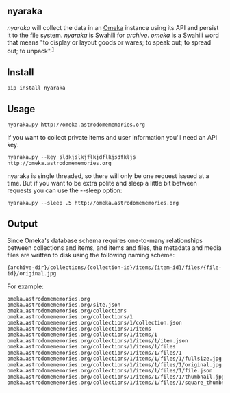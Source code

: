 ## nyaraka

*nyaraka* will collect the data in an [Omeka] instance using its API and persist
it to the file system.  *nyaraka* is Swahili for *archive*.  *omeka* is a
Swahili word that means "to display or layout goods or wares; to speak out; to
spread out; to unpack".<sup>[1]</sup>

## Install

    pip install nyaraka

## Usage

    nyaraka.py http://omeka.astrodomememories.org

If you want to collect private items and user information you'll need an API key:

    nyaraka.py --key sldkjslkjflkjdflkjsdfkljs http://omeka.astrodomememories.org

nyaraka is single threaded, so there will only be one request issued at a time.
But if you want to be extra polite and sleep a little bit between requests you
can use the --sleep option:

    nyaraka.py --sleep .5 http://omeka.astrodomememories.org

## Output

Since Omeka's database schema requires one-to-many relationships between collections and items, and items and files, the metadata and media files are written 
to disk using the following naming scheme:

    {archive-dir}/collections/{collection-id}/items/{item-id}/files/{file-id}/original.jpg

For example:

```
omeka.astrodomememories.org
omeka.astrodomememories.org/site.json
omeka.astrodomememories.org/collections
omeka.astrodomememories.org/collections/1
omeka.astrodomememories.org/collections/1/collection.json
omeka.astrodomememories.org/collections/1/items
omeka.astrodomememories.org/collections/1/items/1
omeka.astrodomememories.org/collections/1/items/1/item.json
omeka.astrodomememories.org/collections/1/items/1/files
omeka.astrodomememories.org/collections/1/items/1/files/1
omeka.astrodomememories.org/collections/1/items/1/files/1/fullsize.jpg
omeka.astrodomememories.org/collections/1/items/1/files/1/original.jpg
omeka.astrodomememories.org/collections/1/items/1/files/1/file.json
omeka.astrodomememories.org/collections/1/items/1/files/1/thumbnail.jpg
omeka.astrodomememories.org/collections/1/items/1/files/1/square_thumbnail.jpg
```

[1]: http://mars.gmu.edu/bitstream/handle/1920/6089/2008-02-20_IntroOmeka.pdf
[application]: http://omeka.org/ 
[Omeka]: http://omeka.org/
